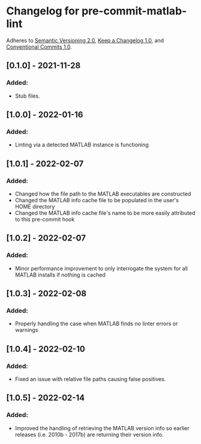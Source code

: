 # Changelog for pre-commit-matlab-lint

Adheres to [Semantic Versioning 2.0](https://semver.org/spec/v2.0.0.html),
[Keep a Changelog 1.0](https://keepachangelog.com/en/1.0.0/),
and [Conventional Commits 1.0](https://www.conventionalcommits.org/en/v1.0.0/).

## [0.1.0] - 2021-11-28

### Added:

- Stub files.

## [1.0.0] - 2022-01-16

### Added:

- Linting via a detected MATLAB instance is functioning

## [1.0.1] - 2022-02-07

### Added:

- Changed how the file path to the MATLAB executables are constructed
- Changed the MATLAB info cache file to be populated in the user's HOME directory
- Changed the MATLAB info cache file's name to be more easily attributed to this pre-commit hook

## [1.0.2] - 2022-02-07

### Added:

- Minor performance improvement to only interrogate the system for all MATLAB installs if nothing is cached

## [1.0.3] - 2022-02-08

### Added:

- Properly handling the case when MATLAB finds no linter errors or warnings

## [1.0.4] - 2022-02-10

### Added:

- Fixed an issue with relative file paths causing false positives.

## [1.0.5] - 2022-02-14

### Added:

- Improved the handling of retrieving the MATLAB version info so earlier releases (i.e. 2010b - 2017b) are returning their version info.
